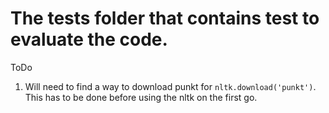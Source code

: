 # The tests folder that contains test to evaluate the code.

ToDo
1. Will need to find a way to download punkt for `nltk.download('punkt')`. This has to be done before using the nltk on the first go.

